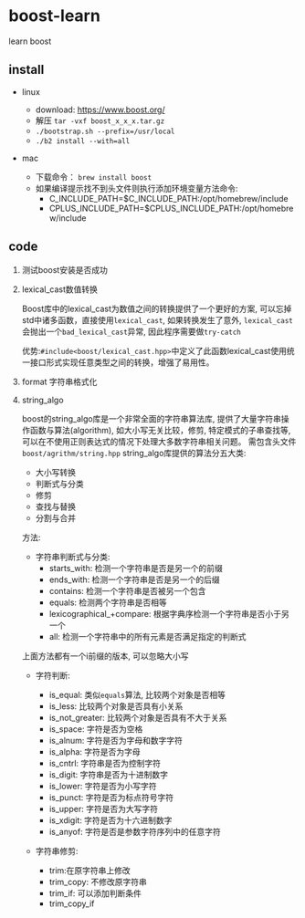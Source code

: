 # boost-learn
learn boost

## install
+ linux
    + download: https://www.boost.org/
    + 解压 `tar -vxf boost_x_x_x.tar.gz`
    + `./bootstrap.sh --prefix=/usr/local`
    + `./b2 install --with=all`

+ mac
    + 下载命令： `brew install boost`
    + 如果编译提示找不到头文件则执行添加环境变量方法命令:
        + C_INCLUDE_PATH=$C_INCLUDE_PATH:/opt/homebrew/include
        + CPLUS_INCLUDE_PATH=$CPLUS_INCLUDE_PATH:/opt/homebrew/include



## code
1. 测试boost安装是否成功
2. lexical_cast数值转换
    
    Boost库中的lexical_cast为数值之间的转换提供了一个更好的方案, 可以忘掉std中诸多函数，直接使用`lexical_cast`, 如果转换发生了意外, `lexical_cast`会抛出一个`bad_lexical_cast`异常, 因此程序需要做`try-catch`
    
    优势:`#include<boost/lexical_cast.hpp>`中定义了此函数lexical_cast使用统一接口形式实现任意类型之间的转换，增强了易用性。
3. format 字符串格式化

4. string_algo 
    
    boost的string_algo库是一个非常全面的字符串算法库, 提供了大量字符串操作函数与算法(algorithm), 如大小写无关比较，修剪, 特定模式的子串查找等, 可以在不使用正则表达式的情况下处理大多数字符串相关问题。 需包含头文件`boost/agrithm/string.hpp`
    string_algo库提供的算法分五大类:
    + 大小写转换
    + 判断式与分类
    + 修剪
    + 查找与替换
    + 分割与合并

    方法:
    + 字符串判断式与分类:
        + starts_with: 检测一个字符串是否是另一个的前缀
        + ends_with: 检测一个字符串是否是另一个的后缀
        + contains: 检测一个字符串是否被另一个包含
        + equals: 检测两个字符串是否相等
        + lexicographical_+compare: 根据字典序检测一个字符串是否小于另一个
        + all: 检测一个字符串中的所有元素是否满足指定的判断式

    上面方法都有一个i前缀的版本, 可以忽略大小写

    + 字符判断:
        + is_equal: 类似`equals`算法, 比较两个对象是否相等
        + is_less: 比较两个对象是否具有小关系
        + is_not_greater: 比较两个对象是否具有不大于关系
        + is_space: 字符是否为空格
        + is_alnum: 字符是否为字母和数字字符
        + is_alpha: 字符是否为字母
        + is_cntrl: 字符串是否为控制字符
        + is_digit: 字符串是否为十进制数字
        + is_lower: 字符是否为小写字符
        + is_punct: 字符是否为标点符号字符
        + is_upper: 字符是否为大写字符
        + is_xdigit: 字符是否为十六进制数字
        + is_anyof: 字符是否是参数字符序列中的任意字符

    + 字符串修剪:
        + trim:在原字符串上修改
        + trim_copy: 不修改原字符串
        + trim_if: 可以添加判断条件
        + trim_copy_if
    